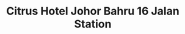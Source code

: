 ---
addr: ' 16 Jalan Station'
city: Johor
country: Malaysia
description: 16 Jalan Station (Meldrum Walk) 80000 Johor Bahru, Johor Malaysia
id: 4d631855dbeb224b9f0b9c45
lat: 1.4606346125636809
lng: 103.76453353165425
title: Citrus Hotel Johor Bahru 16 Jalan Station
venue: Citrus Hotel Johor Bahru
---